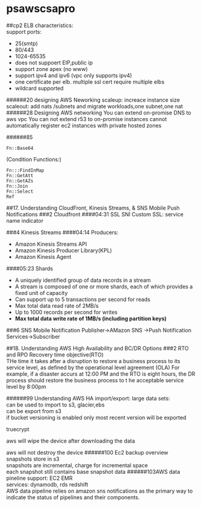 # psawscsapro
##cp2
ELB characteristics:  
support ports:
- 25(smtp)
- 80/443
- 1024-65535
- does not suppoert EIP,public ip
- support zone apex (no www)
- support ipv4 and ipv6 (vpc only supports ipv4)
- one certificate per elb. multiple ssl cert require multiple elbs
- wildcard supported

######20 designing AWS Neworking
scaleup: increace instance size  
scaleout: add nats /subnets and migrate workloads,one subnet,one nat
######28 Designing AWS networking
You can extend on-promise DNS to aws vpc
You can not extend r53 to on-promise instances
cannot automatically register ec2 instances with private hosted zones

######85
```
Fn::Base64
```
(Condition Functions:)
```
Fn:::FindInMap
Fn::GetAtt
Fn::GetAZs
Fn::Join
Fn::Select
Ref
```



##17. Understanding CloudFront, Kinesis Streams, & SNS Mobile Push Notifications
###2 Cloudfront
####04:31 SSL
SNI Custom SSL: service name indicator







###4 Kinesis Streams
####04:14
Producers:
- Amazon Kinesis Streams API
- Amazon Kinesis Producer Library(KPL)
- Amazon Kinesis Agent


####05:23
Shards
- A uniquely identified group of data records in a stream
- A stream is composed of one or more shards, each of which provides a fixed unit of capacity
- Can support up to 5 transactions per second for reads
- Max total data read rate of 2MB/s
- Up to 1000 records per second for writes
- __Max total data write rate of 1MB/s (including partition keys)__



###6 SNS Mobile Notification
Publisher->AMazon SNS ->Push Notification Services->Subscriber  


##18. Understanding AWS High Availability and BC/DR Options
###2 RTO and RPO
Recovery time objective(RTO)  
THe time it takes after a disruption to restore a business process to its service level, as defined by the operational level agreement (OLA) For example, if a disaster accurs at 12:00 PM and the RTO is eight hours, the DR process should restore the business process to t he acceptable service level by 8:00pm











######99 Understanding AWS HA
import/export: large data sets:  
can be used to import to s3, glacier,ebs  
can be export from s3  
if bucket versioning is enabled only most recent version will be exported  

truecrypt

aws will wipe the device after downloading the data

aws will not destroy the device
######100
Ec2 backup overview  
snapshots store in s3  
snapshots are incremental, charge for incremental space  
each snapshot still contains base snapshot data
######103AWS data pineline
support: EC2 EMR  
services: dynamodb, rds redshift  
AWS data pipeline relies on amazon sns notifications as the primary way to indicate the status of pipelines and their components.



